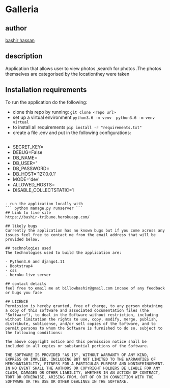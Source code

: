 # Galleria


## author
[bashir hassan](https://github.com/billowbashir/)

## description
Application that allows user to view photos ,search for photos .The photos themselves are categorised by the locationthey were taken

## Installation requirements
To run the application do the following:

- clone this repo by running:
``` git clone <repo url> ```
- set up a virtual environment
 ``` python3.6 -m venv  python3.6 -m venv virtual ```
- to install all requirements
``` pip install -r "requirements.txt" ```
 - create a file .env and put in the following configurations:
   ```
  - SECRET_KEY=<secret key>
  -  DEBUG=False
   - DB_NAME=<database name>
  -  DB_USER='<username>
  -  DB_PASSWORD=<your password>
   - DB_HOST='127.0.0.1'
  -  MODE='dev'
  - ALLOWED_HOSTS=<your site name>
   - DISABLE_COLLECTSTATIC=1
   ```

- run the application locally with
 ``` python manage.py runserver ```
## Link to live site
https://bashir-tribune.herokuapp.com/

## likely bugs
Currently the application has no known bugs but if you come across any issues feel free to contact me from the email address that will be provided below.

## technologies used
The technologies used to build the application are:

- Python3.6 and django1.11
- Bootstrap4
- css
- heroku live server

## contact details
feel free to email me at billowbashir@gmail.com incase of any feedback or bugs you face

## LICENCE
Permission is hereby granted, free of charge, to any person obtaining a copy of this software and associated documentation files (the "Software"), to deal in the Software without restriction, including without limitation the rights to use, copy, modify, merge, publish, distribute, sublicense, and/or sell copies of the Software, and to permit persons to whom the Software is furnished to do so, subject to the following conditions:

The above copyright notice and this permission notice shall be included in all copies or substantial portions of the Software.

THE SOFTWARE IS PROVIDED "AS IS", WITHOUT WARRANTY OF ANY KIND, EXPRESS OR IMPLIED, INCLUDING BUT NOT LIMITED TO THE WARRANTIES OF MERCHANTABILITY, FITNESS FOR A PARTICULAR PURPOSE AND NONINFRINGEMENT. IN NO EVENT SHALL THE AUTHORS OR COPYRIGHT HOLDERS BE LIABLE FOR ANY CLAIM, DAMAGES OR OTHER LIABILITY, WHETHER IN AN ACTION OF CONTRACT, TORT OR OTHERWISE, ARISING FROM, OUT OF OR IN CONNECTION WITH THE SOFTWARE OR THE USE OR OTHER DEALINGS IN THE SOFTWARE.
